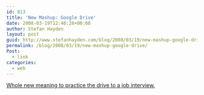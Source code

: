 ```yaml
---
id: 813
title: 'New Mashup: Google Drive'
date: 2008-03-19T12:40:28+00:00
author: Stefan Hayden
layout: post
guid: http://www.stefanhayden.com/blog/2008/03/19/new-mashup-google-drive/
permalink: /blog/2008/03/19/new-mashup-google-drive/
Post:
  - link
categories:
  - web
---
```

<a href="http://www.phatfusion.net/googledrive/">Whole new meaning to practice the drive to a job interview.</a>